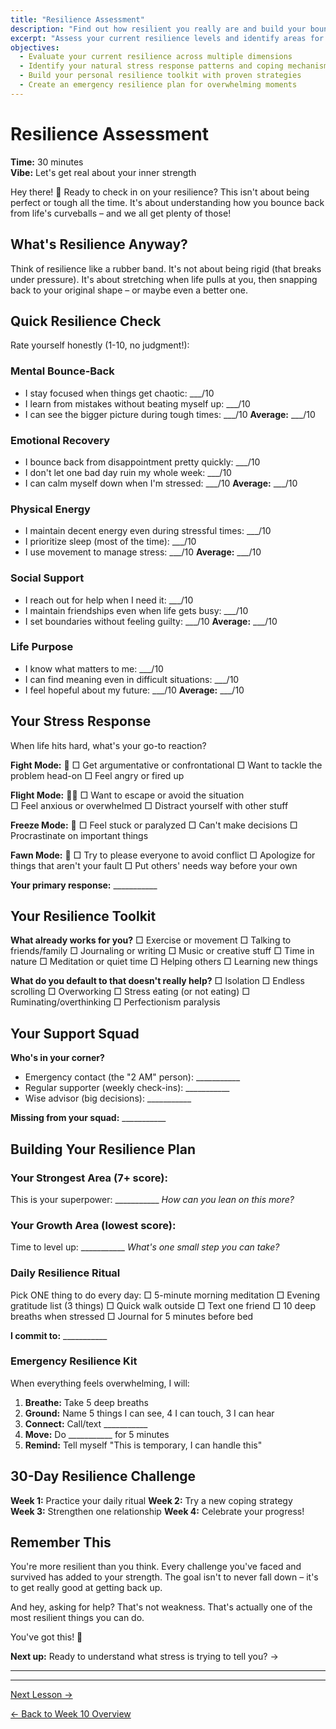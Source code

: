 ```yaml
---
title: "Resilience Assessment"
description: "Find out how resilient you really are and build your bounce-back muscle"
excerpt: "Assess your current resilience levels and identify areas for growth in mental, emotional, and physical recovery."
objectives:
  - Evaluate your current resilience across multiple dimensions
  - Identify your natural stress response patterns and coping mechanisms
  - Build your personal resilience toolkit with proven strategies
  - Create an emergency resilience plan for overwhelming moments
---
```


# Resilience Assessment

**Time:** 30 minutes\
**Vibe:** Let's get real about your inner strength

Hey there! 👋 Ready to check in on your resilience? This isn't about being perfect or tough all the time. It's about understanding how you bounce back from life's curveballs – and we all get plenty of those!

## What's Resilience Anyway?

Think of resilience like a rubber band. It's not about being rigid (that breaks under pressure). It's about stretching when life pulls at you, then snapping back to your original shape – or maybe even a better one.

## Quick Resilience Check

Rate yourself honestly (1-10, no judgment!):

### Mental Bounce-Back

- I stay focused when things get chaotic: ___/10
- I learn from mistakes without beating myself up: ___/10
- I can see the bigger picture during tough times: ___/10
  **Average:** ___/10

### Emotional Recovery

- I bounce back from disappointment pretty quickly: ___/10
- I don't let one bad day ruin my whole week: ___/10
- I can calm myself down when I'm stressed: ___/10
  **Average:** ___/10

### Physical Energy

- I maintain decent energy even during stressful times: ___/10
- I prioritize sleep (most of the time): ___/10
- I use movement to manage stress: ___/10
  **Average:** ___/10

### Social Support

- I reach out for help when I need it: ___/10
- I maintain friendships even when life gets busy: ___/10
- I set boundaries without feeling guilty: ___/10
  **Average:** ___/10

### Life Purpose

- I know what matters to me: ___/10
- I can find meaning even in difficult situations: ___/10
- I feel hopeful about my future: ___/10
  **Average:** ___/10

## Your Stress Response

When life hits hard, what's your go-to reaction?

**Fight Mode:** 🥊
□ Get argumentative or confrontational
□ Want to tackle the problem head-on
□ Feel angry or fired up

**Flight Mode:** 🏃‍♀️
□ Want to escape or avoid the situation\
□ Feel anxious or overwhelmed
□ Distract yourself with other stuff

**Freeze Mode:** 🧊
□ Feel stuck or paralyzed
□ Can't make decisions
□ Procrastinate on important things

**Fawn Mode:** 🤝
□ Try to please everyone to avoid conflict
□ Apologize for things that aren't your fault
□ Put others' needs way before your own

**Your primary response:** ___________

## Your Resilience Toolkit

**What already works for you?**
□ Exercise or movement
□ Talking to friends/family
□ Journaling or writing
□ Music or creative stuff
□ Time in nature
□ Meditation or quiet time
□ Helping others
□ Learning new things

**What do you default to that doesn't really help?**
□ Isolation
□ Endless scrolling
□ Overworking
□ Stress eating (or not eating)
□ Ruminating/overthinking
□ Perfectionism paralysis

## Your Support Squad

**Who's in your corner?**

- Emergency contact (the "2 AM" person): ___________
- Regular supporter (weekly check-ins): ___________
- Wise advisor (big decisions): ___________

**Missing from your squad:** ___________

## Building Your Resilience Plan

### Your Strongest Area (7+ score):

This is your superpower: ___________
_How can you lean on this more?_

### Your Growth Area (lowest score):

Time to level up: ___________
_What's one small step you can take?_

### Daily Resilience Ritual

Pick ONE thing to do every day:
□ 5-minute morning meditation
□ Evening gratitude list (3 things)
□ Quick walk outside
□ Text one friend
□ 10 deep breaths when stressed
□ Journal for 5 minutes before bed

**I commit to:** ___________

### Emergency Resilience Kit

When everything feels overwhelming, I will:

1. **Breathe:** Take 5 deep breaths
2. **Ground:** Name 5 things I can see, 4 I can touch, 3 I can hear
3. **Connect:** Call/text ___________
4. **Move:** Do ___________ for 5 minutes
5. **Remind:** Tell myself "This is temporary, I can handle this"

## 30-Day Resilience Challenge

**Week 1:** Practice your daily ritual
**Week 2:** Try a new coping strategy\
**Week 3:** Strengthen one relationship
**Week 4:** Celebrate your progress!

## Remember This

You're more resilient than you think. Every challenge you've faced and survived has added to your strength. The goal isn't to never fall down – it's to get really good at getting back up.

And hey, asking for help? That's not weakness. That's actually one of the most resilient things you can do.

You've got this! 🌟

**Next up:** Ready to understand what stress is trying to tell you? →

---

---

[Next Lesson →](/journey/week-10/02-stress-signals/)

[← Back to Week 10 Overview](/journey/week-10/)
